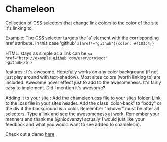 Chameleon
=========

Collection of CSS selectors that change link colors to the color of the site it's linking to.

Example:
The CSS selector targets the 'a' element with the corrisponding href attribute. in this case 'github'
<code>a[href*="github"]{color: #4183c4;}</code>

HTML: stays as simple as a link can be
<code>&#60;a href="http://example.<ins>github</ins>.com/user/project" &#62;github&#60;/a &#62;</code>

features :
It's awesome.
Hopefully works on any color background (if not just play around with text-shadow).
Most sites colors (worth linking to) are included.
Awesome hover effect just to add to the awesomeness.
It's fairly easy to implement.
Did I mention it's awesome?

Adding it to your site :
Add the chameleon.css file to your sites folder.
Link to the .css file in your sites header.
Add the class 'color-back' to "body" or the div if the background is a color.
Remember "a:hover" must be after all selectors.
Type a link and see the awesomeness at work.
Remember your manners and thank me (@nicovanzyl actually I would just like your feedback and what you would want to see added to chameleon).


Check out a demo <a href="http://nicovanzyl.com/tools/chameleon/">here</a>
